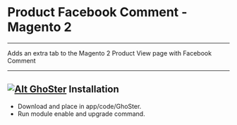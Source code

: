 
# Product Facebook Comment - Magento 2

---

Adds an extra tab to the Magento 2 Product View page with Facebook Comment 

---
## [![Alt GhoSter](http://thinghost.info/wp-content/uploads/2015/12/ghoster.png "thinghost.info")](http://thinghost.info) Installation


- Download and place in app/code/GhoSter.
- Run module enable and upgrade command.

